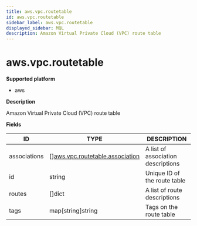 ```yaml
---
title: aws.vpc.routetable
id: aws.vpc.routetable
sidebar_label: aws.vpc.routetable
displayed_sidebar: MQL
description: Amazon Virtual Private Cloud (VPC) route table
---
```


# aws.vpc.routetable

**Supported platform**

- aws

**Description**

Amazon Virtual Private Cloud (VPC) route table

**Fields**

| ID           | TYPE                                                                          | DESCRIPTION                        |
| ------------ | ----------------------------------------------------------------------------- | ---------------------------------- |
| associations | &#91;&#93;[aws.vpc.routetable.association](aws.vpc.routetable.association.md) | A list of association descriptions |
| id           | string                                                                        | Unique ID of the route table       |
| routes       | &#91;&#93;dict                                                                | A list of route descriptions       |
| tags         | map[string]string                                                             | Tags on the route table            |
